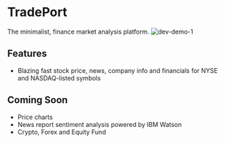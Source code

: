 # TradePort
The minimalist, finance market analysis platform.
![dev-demo-1](https://user-images.githubusercontent.com/58159259/110846601-dfbe4180-82a3-11eb-920c-ffe7499a77e3.gif)

## Features
- Blazing fast stock price, news, company info and financials for NYSE and NASDAQ-listed symbols

## Coming Soon
- Price charts
- News report sentiment analysis powered by IBM Watson
- Crypto, Forex and Equity Fund
